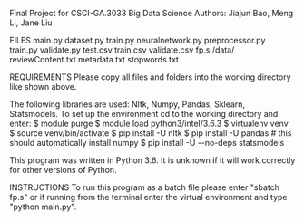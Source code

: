 Final Project for CSCI-GA.3033 Big Data Science
Authors: Jiajun Bao, Meng Li, Jane Liu


FILES
main.py
dataset.py
train.py
neuralnetwork.py
preprocessor.py
train.py
validate.py
test.csv
train.csv
validate.csv
fp.s
/data/
    reviewContent.txt
    metadata.txt
    stopwords.txt


REQUIREMENTS
Please copy all files and folders into the working directory like shown above.

The following libraries are used: Nltk, Numpy, Pandas, Sklearn, Statsmodels. To set up the environment cd to the working directory and enter:
$ module purge
$ module load python3/intel/3.6.3
$ virtualenv venv
$ source venv/bin/activate
$ pip install -U nltk
$ pip install -U pandas     # this should automatically install numpy
$ pip install -U --no-deps statsmodels

This program was written in Python 3.6. It is unknown if it will work correctly for other versions of Python.


INSTRUCTIONS
To run this program as a batch file please enter "sbatch fp.s" or if running from the terminal enter the virtual environment and type "python main.py".